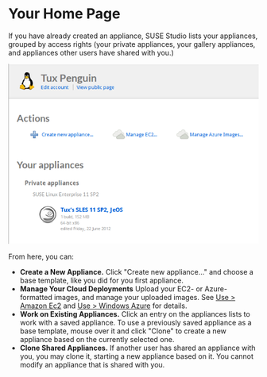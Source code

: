 # Your Home Page

If you have already created an appliance, SUSE Studio lists your
appliances, grouped by access rights (your private appliances, your
gallery appliances, and appliances other users have shared with you.)

![Studio Home - Your appliances](studio-home-online.png)

From here, you can:

* **Create a New Appliance.** Click "Create new appliance..." and choose
  a base template, like you did for you first appliance.
* **Manage Your Cloud Deployments** Upload your EC2- or Azure-formatted
  images, and manage your uploaded images.  See [Use > Amazon
  Ec2](../use/amazon-ec2.html) and [Use > Windows
  Azure](../use/windows-azure.html) for details.
* **Work on Existing Appliances.** Click an entry on the appliances
  lists to work with a saved appliance. To use a previously saved
  appliance as a base template, mouse over it and click "Clone" to
  create a new appliance based on the currently selected one.
* **Clone Shared Appliances.** If another user has shared an appliance
  with you, you may clone it, starting a new appliance based on it. You
  cannot modify an appliance that is shared with you.
